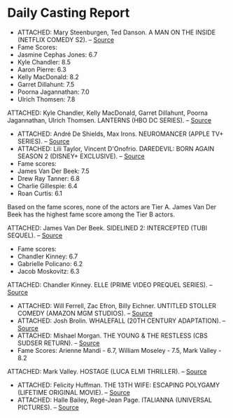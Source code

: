 # Daily Casting Report

- ATTACHED: Mary Steenburgen, Ted Danson. A MAN ON THE INSIDE (NETFLIX COMEDY S2). – [Source](https://deadline.com/2025/03/a-man-on-the-inside-mary-steenburgen-cast-season-2-details-1236353204/)
- Fame Scores:
- Jasmine Cephas Jones: 6.7
- Kyle Chandler: 8.5
- Aaron Pierre: 6.3
- Kelly MacDonald: 8.2
- Garret Dillahunt: 7.5
- Poorna Jagannathan: 7.0
- Ulrich Thomsen: 7.8

ATTACHED: Kyle Chandler, Kelly MacDonald, Garret Dillahunt, Poorna Jagannathan, Ulrich Thomsen. LANTERNS (HBO DC SERIES). – [Source](https://deadline.com/2025/03/jasmine-cephas-jones-lanterns-dc-series-hbo-1236352659/)
- ATTACHED: André De Shields, Max Irons. NEUROMANCER (APPLE TV+ SERIES). – [Source](https://deadline.com/2025/03/max-irons-cast-neuromancer-apple-tv-series-1236352616/)
- ATTACHED: Lili Taylor, Vincent D'Onofrio. DAREDEVIL: BORN AGAIN SEASON 2 (DISNEY+ EXCLUSIVE). – [Source](https://deadline.com/2025/03/lili-taylor-daredevil-born-again-season-2-marvel-disney-plus-1236350524/)
- Fame scores: 
- James Van Der Beek: 7.5
- Drew Ray Tanner: 6.8
- Charlie Gillespie: 6.4
- Roan Curtis: 6.1

Based on the fame scores, none of the actors are Tier A. James Van Der Beek has the highest fame score among the Tier B actors. 

ATTACHED: James Van Der Beek. SIDELINED 2: INTERCEPTED (TUBI SEQUEL). – [Source](https://deadline.com/2025/03/james-van-der-beek-drew-ray-tanner-cast-sidelined-sequel-1236352552/)
- Fame scores:
- Chandler Kinney: 6.7
- Gabrielle Policano: 6.2
- Jacob Moskovitz: 6.3

ATTACHED: Chandler Kinney. ELLE (PRIME VIDEO PREQUEL SERIES). – [Source](https://deadline.com/2025/03/chandler-kinney-gabrielle-policano-jacob-moskovitz-elle-1236351957/)
- ATTACHED: Will Ferrell, Zac Efron, Billy Eichner. UNTITLED STOLLER COMEDY (AMAZON MGM STUDIOS). – [Source](https://deadline.com/2025/03/billy-eichner-will-ferrell-zac-efron-1236351932/)
- ATTACHED: Josh Brolin. WHALEFALL (20TH CENTURY ADAPTATION). – [Source](https://deadline.com/2025/03/josh-brolin-austin-abrams-whalefall-1236351883/)
- ATTACHED: Mishael Morgan. THE YOUNG & THE RESTLESS (CBS SUDSER RETURN). – [Source](https://deadline.com/2025/03/the-young-and-the-restless-brings-back-mishael-morgan-1236352296/)
- Fame Scores: Arienne Mandi - 6.7, William Moseley - 7.5, Mark Valley - 8.2

ATTACHED: Mark Valley. HOSTAGE (LUCA ELMI THRILLER). – [Source](https://deadline.com/2025/03/arienne-mandi-cast-luca-elmi-thriller-hostage-1236351871/)
- ATTACHED: Felicity Huffman. THE 13TH WIFE: ESCAPING POLYGAMY (LIFETIME ORIGINAL MOVIE). – [Source](https://deadline.com/2025/03/felicity-huffman-the-13th-wife-escaping-polygamy-lifetime-1236351469/)
- ATTACHED: Halle Bailey, Regé-Jean Page. ITALIANNA (UNIVERSAL PICTURES). – [Source](https://deadline.com/2025/03/halle-bailey-rege-jean-page-italianna-kat-coiro-1236351869/)
